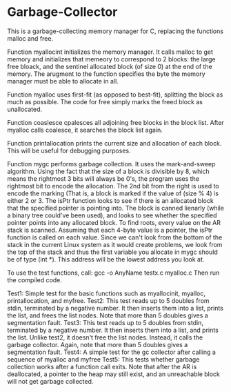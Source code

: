# Garbage-Collector

This is a garbage-collecting memory manager for C, replacing the functions malloc and free.

Function myallocint initializes the memory manager. It calls malloc to get memory and initializes that memeory to correspond to 2 blocks: the large free bloack, and the sentinel allocated block (of size 0) at the end of the memory. The arugment to the function specifies the byte the memory manager must be able to allocate in all.

Function myalloc uses first-fit (as opposed to best-fit), splitting the block as much as possible. The code for free simply marks the freed block as unallocated.

Function coaslesce cpalesces all adjoining free blocks in the block list. After myalloc calls coalesce, it searches the block list again.

Function printallocation prints the current size and allocation of each block. This will be useful for debugging purposes.

Function mygc performs garbage collection. It uses the mark-and-sweep algorithm. Using the fact that the size of a block is divisible by 8, which means the rightmost 3 bits will always be 0's, the program uses the rightmost bit to encode the allocation. The 2nd bit from the right is used to encode the marking (That is, a block is marked if the value of (size % 4) is either 2 or 3. The isPtr function looks to see if there is an allocated block that the specified pointer is pointing into. The block is canned lienarly (while a binary tree could've been used), and looks to see whether the specified pointer points into any allocated block. To find roots, every value on the AR stack is scanned. Assuming that each 4-byte value is a pointer, the isPtr function is called on each value. Since we can't look from the bottom of the stack in the current Linux system as it would create problems, we look from the top of the stack and thus the first variable you allocate in mygc should be of type (int *). This address will be the lowest address you look at.

To use the test functions, call:
gcc -o AnyName testx.c myalloc.c
Then run the compiled code.

Test1: Simple test for the basic functions such as myallocinit, myalloc, printallocation, and myfree.
Test2: This test reads up to 5 doubles from stdin, terminated by a negative number.  It then inserts them into a list, prints the list, and frees the list nodes. Note that more than 5 doubles gives a segmentation fault.
Test3: This test reads up to 5 doubles from stdin, terminated by a negative number.  It then inserts them into a list, and prints the list. Unlike test2, it doesn't free the list nodes.  Instead, it calls the garbage collector. Again, note that more than 5 doubles gives a segmentation fault.
Test4: A simple test for the gc collector after calling a sequence of myalloc and myfree
Test5: This tests whether garbage collection works after a function call exits. Note that after the AR is deallocated, a pointer to the heap may still exist, and an unreachable block will not get garbage collected.
